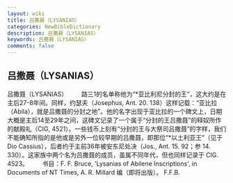 ```yaml
---
layout: wiki
title: 吕撒聂（LYSANIAS）
categories: NewBibleDictionary
description: 吕撒聂（LYSANIAS）
keywords: 吕撒聂（LYSANIAS）
comments: false
---
```


## 吕撒聂（LYSANIAS）



吕撒聂（LYSANIAS）
　　路三1的名单称他为“*亚比利尼分封的王”，这大约是在主后27-8年间。同样，约瑟夫（Josephus, Ant. 20. 138）这样记载：“亚比拉（Abila），就是吕撒聂的分封之地”。他的名字出现于亚比拉的一个碑文上，日期大概是主后14至29年之间，这碑文记录了一个属于“分封的王吕撒聂”的释奴所作的献殿礼（CIG,
4521）。一些钱币上刻有“分封的王与大祭司吕撒聂”的字样，我们不能确知所指的是他或是另外一位较早期的吕撒聂，即那位“*以土利亚王”（见于 Dio Cassius），后者约于主前36年被安东尼处决（Jos., Ant. 15. 92；参 14. 330）。这家族中两个名为吕撒聂的成员，虽属不同年代，但也同样记录于 CIG.
4523。
　　书目：F. F. Bruce, 'Lysanias of
Abilene Inscriptions', in Documents of NT
Times, A. R. Millard 编（即将出版）。
F.F.B.




